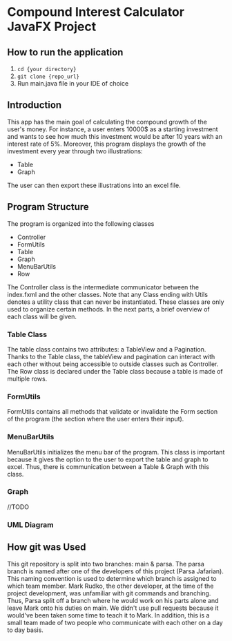 # Compound Interest Calculator JavaFX Project

## How to run the application 

1. `cd {your directory}`
2. `git clone {repo_url}`
3. Run main.java file in your IDE of choice

## Introduction

This app has the main goal of calculating the compound growth of the user's money. For instance, a user enters 10000$ as a starting investment and 
wants to see how much this investment would be after 10 years with an interest rate of 5%. Moreover, this program displays the growth of the investment
every year through two illustrations:

* Table 
* Graph

The user can then export these illustrations into an excel file. 

## Program Structure

The program is organized into the following classes

* Controller
* FormUtils
* Table
* Graph 
* MenuBarUtils
* Row

The Controller class is the intermediate communicator between the index.fxml and the other classes. 
Note that any Class ending with Utils denotes a utility class that can never be instantiated. These classes are only used to organize certain methods.
In the next parts, a brief overview of each class will be given.

### Table Class

The table class contains two attributes: a TableView and a Pagination. Thanks to the Table class, the tableView and pagination can interact with each other 
without being accessible to outside classes such as Controller. The Row class is declared under the Table class because a table is made of multiple rows.

### FormUtils

FormUtils contains all methods that validate or invalidate the Form section of the program (the section where the  user enters their input).

### MenuBarUtils

MenuBarUtils initializes the menu bar of the program. This class is important because it gives the option to the user to export the table and graph to excel.
Thus, there is communication between a Table & Graph with this class. 

### Graph

//TODO

### UML Diagram

## How git was Used

This git repository is split into two branches: main & parsa. The parsa branch is named after one of the developers of this project (Parsa Jafarian). 
This naming convention is used to determine which branch is assigned to which team member. Mark Rudko, the other developer, at the time of the project development, 
was unfamiliar with git commands and branching. Thus, Parsa split off a branch where he would work on his parts alone and leave Mark onto his duties on main. 
We didn't use pull requests because it would've been taken some time to teach it to Mark. In addition, this is a small team made of two people who communicate
with each other on a day to day basis. 
